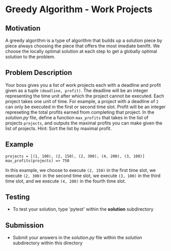 # Greedy Algorithm - Work Projects

## Motivation
A greedy algorithm is a type of algorithm that builds up a solution piece by piece always choosing the piece that offers the most imediate benifit. We choose the locally optimal solution at each step to get a globally optimal solution to the problem.

## Problem Description
Your boss gives you a list of work projects each with a deadline and profit given as a tuple `(deadline, profit)`. The deadline will be an integer representing the time unit after which the project cannot be executed. Each project takes one unit of time. For example, a project with a deadline of `2` can only be executed in the first or second time slot. Profit will be an integer represeting the total profits earned from completing that project.
In the *solution.py* file, define a function `max_profits` that takes in the list of projects `projects`, and outputs the maximal profits you can make given the list of projects. Hint: Sort the list by maximal profit.

## Example
```
projects = [(1, 100), (2, 150), (2, 300), (4, 200), (3, 100)]
max_profits(projects) => 750
```
In this example, we choose to execute `(2, 150)` in the first time slot, we execute `(2, 300)` in the second time slot, we execute `(3, 100)` in the third time slot, and we execute `(4, 200)` in the fourth time slot.

## Testing
* To test your solution, type 'pytest' within the **solution** subdirectory

## Submission
* Submit your answers in the *solution.py* file within the *solution* subdirectory within this directory
